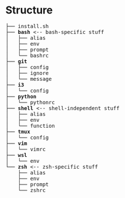# Structure

<pre>
├── install.sh
├── <b>bash</b> <-- bash-specific stuff
│   ├── alias
│   ├── env
│   ├── prompt
│   └── bashrc
├── <b>git</b>
│   ├── config
│   ├── ignore
│   └── message
├── <b>i3</b>
│   └── config
├── <b>python</b>
│   └── pythonrc
├── <b>shell</b> <-- shell-independent stuff
│   ├── alias
│   ├── env
│   └── function
├── <b>tmux</b>
│   └── config
├── <b>vim</b>
│   └── vimrc
├── <b>wsl</b>
│   └── env
└── <b>zsh</b> <-- zsh-specific stuff
    ├── alias
    ├── env
    ├── prompt
    └── zshrc
</pre>
